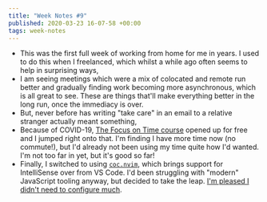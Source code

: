 ```yaml
---
title: "Week Notes #9"
published: 2020-03-23 16-07-58 +00:00
tags: week-notes
---
```


- This was the first full week of working from home for me in years. I used to
  do this when I freelanced, which whilst a while ago often seems to help in
  surprising ways,
- I am seeing meetings which were a mix of colocated and remote run better and
  gradually finding work becoming more asynchronous, which is all great to see.
  These are things that'll make everything better in the long run, once the
  immediacy is over.
- But, never before has writing "take care" in an email to a relative stranger
  actually meant something,
- Because of COVID-19, [The Focus on Time course][1] opened up for free and I
  jumped right onto that. I'm finding I have more time now (no commute!), but
  I'd already not been using my time quite how I'd wanted. I'm not too far in
  yet, but it's good so far!
- Finally, I switched to using [`coc.nvim`][2], which brings support for
  IntelliSense over from VS Code. I'd been struggling with "modern" JavaScript
  tooling anyway, but decided to take the leap. [I'm pleased I didn't need to
  configure much][3].

[1]: https://thefocuscourse.com/free-time-management-course/
[2]: https://github.com/neoclide/coc.nvim
[3]: https://github.com/nickcharlton/dotfiles/commit/1497dab31ba316dad1312372c09a111d653809f9
